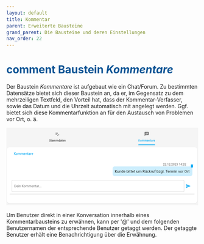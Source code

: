 ```yaml
---
layout: default
title: Kommentar
parent: Erweiterte Bausteine
grand_parent: Die Bausteine und deren Einstellungen
nav_order: 22
---
```


# <span style="color:#0b5394"><span class="material-icons">comment</span> **Baustein *Kommentare***</span>

Der Baustein *Kommentare* ist aufgebaut wie ein Chat/Forum. Zu bestimmten Datensätze bietet sich dieser
Baustein an, da er, im Gegensatz zu dem mehrzeiligen Textfeld, den Vorteil hat, dass der Kommentar-Verfasser,
sowie das Datum und die Uhrzeit automatisch mit angelegt werden. Ggf. bietet sich diese Kommentarfunktion an für den
Austausch von Problemen vor Ort, o. ä. 

![comment](\assets\record-spec-settings\comment.png "comment")

Um Benutzer direkt in einer Konversation innerhalb eines Kommentarbausteins zu erwähnen, 
kann per '@' und dem folgenden Benutzernamen der entsprechende Benutzer getaggt werden.
Der getaggte Benutzer erhält eine Benachrichtigung über die Erwähnung.